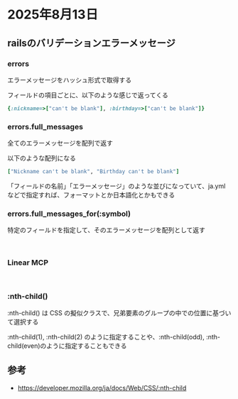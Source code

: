 # 2025年8月13日

## railsのバリデーションエラーメッセージ

### errors
エラーメッセージをハッシュ形式で取得する

フィールドの項目ごとに、以下のような感じで返ってくる

```rb
{:nickname=>["can't be blank"], :birthday=>["can't be blank"]}
```

### errors.full_messages
全てのエラーメッセージを配列で返す

以下のような配列になる

```rb
["Nickname can't be blank", "Birthday can't be blank"]
```

「フィールドの名前」「エラーメッセージ」のような並びになっていて、ja.ymlなどで指定すれば、フォーマットとか日本語化とかもできる

### errors.full_messages_for(:symbol)

特定のフィールドを指定して、そのエラーメッセージを配列として返す

<br>


### Linear MCP

<br>

### :nth-child()

:nth-child() は CSS の擬似クラスで、兄弟要素のグループの中での位置に基づいて選択する



:nth-child(1), :nth-child(2) のように指定することや、:nth-child(odd), :nth-child(even)のように指定することもできる

## 参考
- https://developer.mozilla.org/ja/docs/Web/CSS/:nth-child
